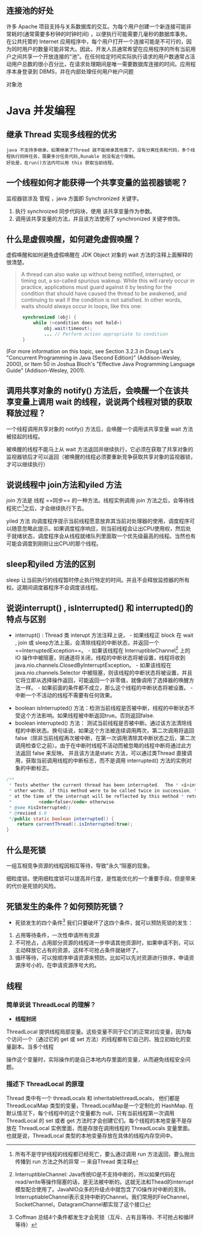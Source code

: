 ## 连接池的好处
许多 Apache 项目支持与关系数据库的交互。为每个用户创建一个新连接可能非常耗时(通常需要多秒钟的时钟时间) ，以便执行可能需要几毫秒的数据库事务。在公共托管的 Internet 应用程序中，每个用户打开一个连接可能是不可行的，因为同时用户的数量可能非常大。因此，开发人员通常希望在应用程序的所有当前用户之间共享一个开放连接的“池”。在任何给定时间实际执行请求的用户数通常占活动用户总数的很小百分比，在请求处理期间是唯一需要数据库连接的时间。应用程序本身登录到 DBMS，并在内部处理任何用户帐户问题

对象池


# Java 并发编程
## 继承 Thread 实现多线程的优劣
	java 不支持多继承，如果继承了Thread 就不能继承其他类了。没有分离任务和代码，多个线程执行同样任务，需要多分任务代码,Runable 则没有这个限制。
	好处是，在run()方法内可以用 this 获取当前线程。
## 一个线程如何才能获得一个共享变量的监视器锁呢？
监视器锁涉及 管程 ，java 方面即 Synchronized 关键字。
1. 执行 synchroized 同步代码块，使用 该共享变量作为参数。
2. 调用该共享变量的方法，并且该方法使用了 synchronized 关键字修饰。

## 什么是虚假唤醒，如何避免虚假唤醒？



虚假唤醒和如何避免虚假唤醒在 JDK Object 对象的 wait 方法的注释上面解释的很清楚。

>A thread can also wake up without being notified, interrupted, or timing out, a so-called spurious wakeup. While this will rarely occur in practice, applications must guard against it by testing for the condition that should have caused the thread to be awakened, and continuing to wait if the condition is not satisfied. In other words, waits should always occur in loops, like this one:

``` java
      synchronized (obj) {
          while (<condition does not hold>)
	          obj.wait(timeout);                
		      ... // Perform action appropriate to condition  
	  }
  ```
  (For more information on this topic, see Section 3.2.3 in Doug Lea's "Concurrent Programming in Java (Second Edition)" (Addison-Wesley, 2000), or Item 50 in Joshua Bloch's "Effective Java Programming Language Guide" (Addison-Wesley, 2001).

## 调用共享对象的 notify() 方法后，会唤醒一个在该共享变量上调用 wait 的线程，说说两个线程对锁的获取释放过程？

一个线程调用共享对象的 notify() 方法后，会唤醒一个调用该共享变量 wait 方法被挂起的线程。

被唤醒的线程不能马上从 wait 方法返回并继续执行，它必须在获取了共享对象的监视器锁后才可以返回（被唤醒的线程必须要重新竞争获取共享对象的监视器锁，才可以继续执行）

## 说说线程中 join方法和yiled 方法

join 方法是 线程 ==同步== 的一种方法。线程实例调用 join 方法之后，会等待线程死亡[^1]之后，才会继续执行下去。

yiled 方法 向调度程序提示当前线程愿意放弃其当前对处理器的使用，调度程序可以随意忽略此提示。如果调度程序响应，则当前线程会让出CPU使用权，然后处于就绪状态，调度程序会从线程就绪队列里面取一个优先级最高的线程。当然也有可能会调度到刚刚让出CPU的那个线程。

## sleep和yiled 方法的区别
sleep 让当前执行的线程暂时停止执行特定的时间。并且不会释放监控器的所有权。这期间调度器程序不会调度该线程。


##   说说interrupt() , isInterrupted() 和 interrupted()的特点与区别
- interrupt() :  Thread 类 interupt 方法注释上说，
		- 如果线程正 block 在 wait , join 或 sleep方法上面，会清除线程的中断状态，并返回一个==InterruptedException==。
		- 如果该线程在 InterruptibleChannel[^2] 上的 IO 操作中被阻塞，则通道将关闭，线程的中断状态将被设置，线程将收到 java.nio.channels.ClosedByInterruptException。
		- 如果该线程在 java.nio.channels.Selector 中被阻塞，则该线程的中断状态将被设置，并且它将立即从选择操作返回，可能返回一个非零值，就像调用了选择器的唤醒方法一样。
		- 如果前面的条件都不成立，那么这个线程的中断状态将被设置。
		- 中断一个不活动的线程不需要有任何效果。
* boolean isInterrupted() 方法：检测当前线程是否被中断，线程的中断状态不受这个方法影响。如果线程被中断返回true。否则返回false.
* boolean interrupted()  方法： 测试当前线程是否被中断。通过该方法清除线程的中断状态。换句话说，如果这个方法被连续调用两次，第二次调用将返回 false（除非当前线程再次被中断，在第一次调用清除其中断状态之后，第二次调用检查它之前）。由于在中断时线程不活动而被忽略的线程中断将通过此方法返回 false 来反映。 并且该方法是static 方法，可以通过类Thread 直接调用，获取当前调用线程的中断标志，而不是调用 interrupted() 方法的实例对象的中断标志。

``` java 
/**  
 * Tests whether the current thread has been interrupted.  The * <i>interrupted status</i> of the thread is cleared by this method.  In  
 * other words, if this method were to be called twice in succession, the * second call would return false (unless the current thread were * interrupted again, after the first call had cleared its interrupted * status and before the second call had examined it). * * <p>A thread interruption ignored because a thread was not alive  
 * at the time of the interrupt will be reflected by this method * returning false. * * @return  <code>true</code> if the current thread has been interrupted;  
 *          <code>false</code> otherwise.  
 * @see #isInterrupted()  
 * @revised 6.0  
 */public static boolean interrupted() {  
    return currentThread().isInterrupted(true);  
}
```

## 什么是死锁

一组互相竞争资源的线程因相互等待，导致”永久“阻塞的现象。

细粒度锁。使用细粒度锁可以提高并行度，是性能优化的一个重要手段，但是带来的代价是死锁的风险。

## 死锁发生的条件？如何预防死锁？
- 死锁发生的四个条件[^3]
我们只要破坏了这四个条件，就可以预防死锁的发生：
1. 占用等待条件，一次性申请所有资源
2. 不可抢占，占用部分资源的线程进一步申请其他资源时，如果申请不到，可以主动释放它占有的资源，这样不可抢占条件就破坏了。
3. 循环等待，可以按顺序申请资源来预防。比如可以先对资源进行排序，申请资源序号小的，在申请资源序号大的。

## 线程
### 简单说说 ThreadLocal 的理解？

* **线程封闭**


ThreadLocal 提供线程局部变量。这些变量不同于它们的正常对应变量，因为每个访问一个（通过它的 get 或 set 方法）的线程都有它自己的、独立初始化的变量副本。当多个线程

操作这个变量时，实际操作的是自己本地内存里面的变量，从而避免线程安全问题。

### 描述下 ThreadLocal 的原理

Thread 类中有一个 threadLocals 和 inheritablethreadLocals， 他们都是 ThreadLocalMap 类型的变量，ThreadLocalMap是一个定制化的 HashMap.
在默认情况下，每个线程中的这个变量都为 null，只有当前线程第一次调用 ThreadLocal 的 set 或者 get 方法时才会创建它们。每个线程的本地变量不是存放在 ThreadLocal 实例里面，而是存放在调用线程的 ThreadLocals 变量里面。也就是说，ThreadLocal 类型的本地变量存放在具体的线程内存空间中。



[^1]: 所有不是守护线程的线程都已经死亡，要么通过调用 run 方法返回，要么抛出传播到 run 方法之外的异常 -- 来自Thread 类注释
[^2]: InterruptibleChannel: Java传统IO是不支持中断的，所以如果代码在read/write等操作阻塞的话，是无法被中断的。这就无法和Thead的interrupt模型配合使用了。JavaNIO众多的升级点中就包含了IO操作对中断的支持。InterruptiableChannel表示支持中断的Channel。我们常用的FileChannel，SocketChannel，DatagramChannel都实现了这个接口
[^3]: Coffman 总结4个条件都发生才会死锁（互斥、占有且等待、不可抢占和循环等待）
